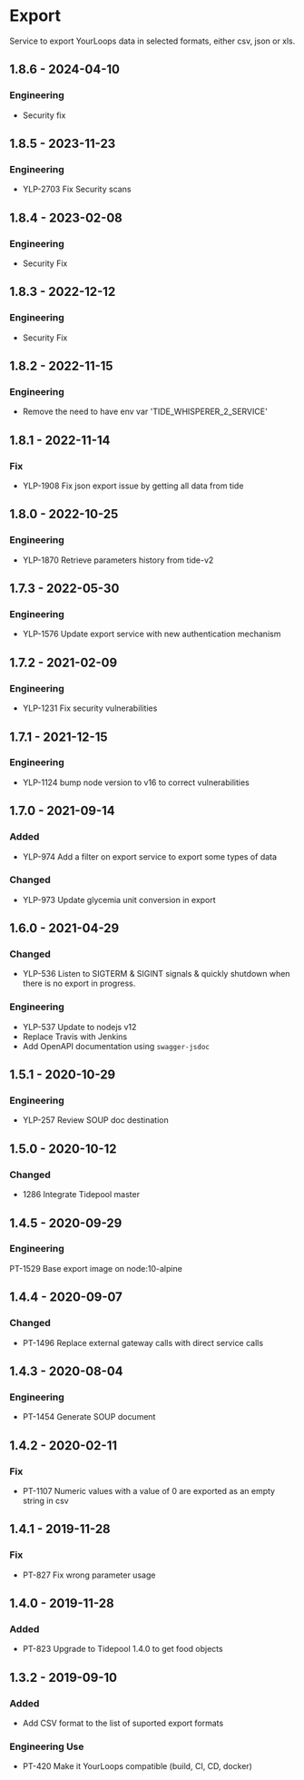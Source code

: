 # Export
Service to export YourLoops data in selected formats, either csv, json or xls.

## 1.8.6 - 2024-04-10
### Engineering
- Security fix

## 1.8.5 - 2023-11-23
### Engineering
- YLP-2703 Fix Security scans

## 1.8.4 - 2023-02-08
### Engineering
- Security Fix

## 1.8.3 - 2022-12-12
### Engineering
- Security Fix

## 1.8.2 - 2022-11-15
### Engineering
- Remove the need to have env var 'TIDE_WHISPERER_2_SERVICE'

## 1.8.1 - 2022-11-14
### Fix
- YLP-1908 Fix json export issue by getting all data from tide

## 1.8.0 - 2022-10-25
### Engineering
- YLP-1870 Retrieve parameters history from tide-v2

## 1.7.3 - 2022-05-30
### Engineering
- YLP-1576 Update export service with new authentication mechanism

## 1.7.2 - 2021-02-09
### Engineering
- YLP-1231 Fix security vulnerabilities

## 1.7.1 - 2021-12-15
### Engineering
- YLP-1124 bump node version to v16 to correct vulnerabilities

## 1.7.0 - 2021-09-14
### Added
- YLP-974 Add a filter on export service to export some types of data
### Changed
- YLP-973 Update glycemia unit conversion in export

## 1.6.0 - 2021-04-29
### Changed
- YLP-536 Listen to SIGTERM & SIGINT signals & quickly shutdown when there is no export in progress.
### Engineering
- YLP-537 Update to nodejs v12
- Replace Travis with Jenkins
- Add OpenAPI documentation using `swagger-jsdoc`

## 1.5.1 - 2020-10-29
### Engineering
- YLP-257 Review SOUP doc destination

## 1.5.0 - 2020-10-12
### Changed
- 1286 Integrate Tidepool master

## 1.4.5 - 2020-09-29
### Engineering
PT-1529 Base export image on node:10-alpine

## 1.4.4 - 2020-09-07
### Changed
- PT-1496 Replace external gateway calls with direct service calls

## 1.4.3 - 2020-08-04
### Engineering
- PT-1454 Generate SOUP document

## 1.4.2 - 2020-02-11
### Fix 
- PT-1107 Numeric values with a value of 0 are exported as an empty string in csv

## 1.4.1 - 2019-11-28
### Fix 
- PT-827 Fix wrong parameter usage

## 1.4.0 - 2019-11-28
### Added 
- PT-823 Upgrade to Tidepool 1.4.0 to get food objects

## 1.3.2 - 2019-09-10
### Added
- Add CSV format to the list of suported export formats

### Engineering Use
- PT-420 Make it YourLoops compatible (build, CI, CD, docker)
